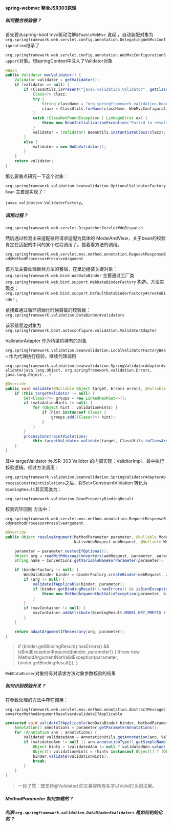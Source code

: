 #### spring-webmvc 整合JSR303原理

##### 如何整合校验器？

首先要从spring-boot mvc驱动注解``@EnableWebMvc`` 说起 ，自动装配对象为``org.springframework.web.servlet.config.annotation.DelegatingWebMvcConfiguration``继承了

``org.springframework.web.servlet.config.annotation.WebMvcConfigurationSupport``对象。想springContext中注入了Validator对象

```java
@Bean
public Validator mvcValidator() {
    Validator validator = getValidator();
    if (validator == null) {
        if (ClassUtils.isPresent("javax.validation.Validator", getClass().getClassLoader())) {
            Class<?> clazz;
            try {
                String className = "org.springframework.validation.beanvalidation.OptionalValidatorFactoryBean";
                clazz = ClassUtils.forName(className, WebMvcConfigurationSupport.class.getClassLoader());
            }
            catch (ClassNotFoundException | LinkageError ex) {
                throw new BeanInitializationException("Failed to resolve default validator class", ex);
            }
            validator = (Validator) BeanUtils.instantiateClass(clazz);
        }
        else {
            validator = new NoOpValidator();
        }
    }
    return validator;
}
```

那么要重点研究一下这个对象：

`org.springframework.validation.beanvalidation.OptionalValidatorFactoryBean` 主要是实现了：

`javax.validation.ValidatorFactory`。



##### 调用过程？

`org.springframework.web.servlet.DispatcherServlet#doDispatch`     

然后通过检测出来适配器将请求适配为具体的 ModelAndView，关于bean的校验肯定在适配的中间的某个过程调用了。接着看方法的调用。

`org.springframework.web.servlet.mvc.method.annotation.RequestResponseBodyMethodProcessor#resolveArgument`

该方法主要处理目标方法的餐宿，在里边组装关键对象：`org.springframework.web.bind.WebDataBinder` 主要通过工厂类 `org.springframework.web.bind.support.WebDataBinderFactory` 构造。方法实现类：`org.springframework.web.bind.support.DefaultDataBinderFactory#createBinder`   。

紧接着通过循环初始化时候装载的校验器：``org.springframework.validation.DataBinder#validators``

该容器里边对象为``org.springframework.boot.autoconfigure.validation.ValidatorAdapter`` 

ValidatorAdapter 作为桥梁将持有的对象 

``org.springframework.validation.beanvalidation.LocalValidatorFactoryBean`` 作为代理执行校验，继续代理调用 

``org.springframework.validation.beanvalidation.SpringValidatorAdapter#validate(java.lang.Object, org.springframework.validation.Errors, java.lang.Object...)``   

```java
@Override
public void validate(@Nullable Object target, Errors errors, @Nullable Object...validationHints) {
    if (this.targetValidator != null) {
        Set<Class<?>> groups = new LinkedHashSet<>();
        if (validationHints != null) {
            for (Object hint : validationHints) {
                if (hint instanceof Class) {
                    groups.add((Class<?>) hint);
                }
            }
        }
        processConstraintViolations(
            this.targetValidator.validate(target, ClassUtils.toClassArray(groups)), errors);
    }
}
```

其中 targetValidator 为JSR-303 Validtor 的内部实现：ValidtorImpl。最中执行校验逻辑。经过方法调用：

``org.springframework.validation.beanvalidation.SpringValidatorAdapter#processConstraintViolations``之后，将Set<ConstraintViolation<Object> 转化为 ``BindingResult``其实现类为：

 ``org.springframework.validation.BeanPropertyBindingResult``

校验完毕回到 方法中：

``org.springframework.web.servlet.mvc.method.annotation.RequestResponseBodyMethodProcessor#resolveArgument``

```java
@Override
public Object resolveArgument(MethodParameter parameter, @Nullable ModelAndViewContainer mavContainer,
                              NativeWebRequest webRequest, @Nullable WebDataBinderFactory binderFactory) throws Exception {

    parameter = parameter.nestedIfOptional();
    Object arg = readWithMessageConverters(webRequest, parameter, parameter.getNestedGenericParameterType());
    String name = Conventions.getVariableNameForParameter(parameter);

    if (binderFactory != null) {
        WebDataBinder binder = binderFactory.createBinder(webRequest, arg, name);
        if (arg != null) {
            validateIfApplicable(binder, parameter);
            if (binder.getBindingResult().hasErrors() && isBindExceptionRequired(binder, parameter)) {
                throw new MethodArgumentNotValidException(parameter, binder.getBindingResult());
            }
        }
        if (mavContainer != null) {
            mavContainer.addAttribute(BindingResult.MODEL_KEY_PREFIX + name, binder.getBindingResult());
        }
    }

    return adaptArgumentIfNecessary(arg, parameter);
}
```

> if (binder.getBindingResult().hasErrors() && isBindExceptionRequired(binder, parameter)) {
>      throw new MethodArgumentNotValidException(parameter, binder.getBindingResult());
> }

``WebDataBinder``对象持有对请求方法对象参数校验的结果

##### 如何识别校验开关？

在参数处理的方法中存在调用：

``org.springframework.web.servlet.mvc.method.annotation.AbstractMessageConverterMethodArgumentResolver#validateIfApplicable``

```java
protected void validateIfApplicable(WebDataBinder binder, MethodParameter parameter) {
    Annotation[] annotations = parameter.getParameterAnnotations();
    for (Annotation ann : annotations) {
        Validated validatedAnn = AnnotationUtils.getAnnotation(ann, Validated.class);
        if (validatedAnn != null || ann.annotationType().getSimpleName().startsWith("Valid")) {
            Object hints = (validatedAnn != null ? validatedAnn.value() : AnnotationUtils.getValue(ann));
            Object[] validationHints = (hints instanceof Object[] ? (Object[]) hints : new Object[] {hints});
            binder.validate(validationHints);
            break;
        }
    }
}
```

> 一目了然：既支持@Validated 的又兼容所有名字以Valid打头的注解。



##### MethodParameter 如何加载的？



##### 列表 ``org.springframework.validation.DataBinder#validators`` 是如何初始化的？